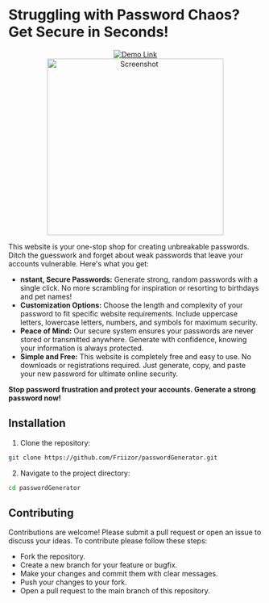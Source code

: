 <h1>Struggling with Password Chaos? Get Secure in Seconds!</h1>
<div align="center">
    <a href="https://friizor.github.io/passwordGenerator/" target="_blank">
        <img src="https://img.shields.io/badge/Demo-Link-brightgreen" alt="Demo Link">
    </a><br>
    <img src="https://github.com/Friizor/passwordGenerator/assets/153310182/c9faf0d0-cee6-4298-a44d-ddabaa29aa41" height="350px" alt="Screenshot">
</div>
<p>This website is your one-stop shop for creating unbreakable passwords. Ditch the guesswork and forget about weak passwords that leave your accounts vulnerable. Here's what you get:</p>

<ul>
  <li><b>nstant, Secure Passwords:</b> Generate strong, random passwords with a single click. No more scrambling for inspiration or resorting to birthdays and pet names!</li>
  <li><b>Customization Options:</b> Choose the length and complexity of your password to fit specific website requirements. Include uppercase letters, lowercase letters, numbers, and symbols for maximum security.</li>
  <li><b>Peace of Mind:</b> Our secure system ensures your passwords are never stored or transmitted anywhere. Generate with confidence, knowing your information is always protected.</li>
  <li><b>Simple and Free:</b> This website is completely free and easy to use. No downloads or registrations required. Just generate, copy, and paste your new password for ultimate online security.</li>
</ul>

<b>Stop password frustration and protect your accounts. Generate a strong password now!</b>

## Installation

1. Clone the repository:
```bash
git clone https://github.com/Friizor/passwordGenerator.git
   ```
2. Navigate to the project directory:
`````bash
cd passwordGenerator
`````

## Contributing

Contributions are welcome! Please submit a pull request or open an issue to discuss your ideas. To contribute please follow these steps:

- Fork the repository.
- Create a new branch for your feature or bugfix.
- Make your changes and commit them with clear messages.
- Push your changes to your fork.
- Open a pull request to the main branch of this repository.

